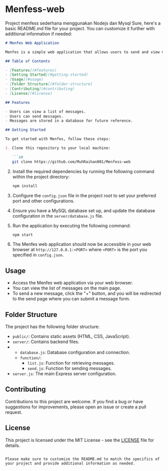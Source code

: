 # Menfess-web
Project menfess sederhana menggunakan Nodejs dan Mysql
Sure, here's a basic README.md file for your project. You can customize it further with additional information if needed:

```markdown
# Menfes Web Application

Menfes is a simple web application that allows users to send and view messages. This repository contains the source code for the Menfes web application, including the frontend (HTML, CSS, JavaScript) and backend (Node.js with Express) components.

## Table of Contents

- [Features](#features)
- [Getting Started](#getting-started)
- [Usage](#usage)
- [Folder Structure](#folder-structure)
- [Contributing](#contributing)
- [License](#license)

## Features

- Users can view a list of messages.
- Users can send messages.
- Messages are stored in a database for future reference.

## Getting Started

To get started with Menfes, follow these steps:

1. Clone this repository to your local machine:

   ```sh
   git clone https://github.com/MuhRaihan001/Menfess-web
   ```

2. Install the required dependencies by running the following command within the project directory:

   ```sh
   npm install
   ```

3. Configure the `config.json` file in the project root to set your preferred port and other configurations.

4. Ensure you have a MySQL database set up, and update the database configuration in the `server/database.js` file.

5. Run the application by executing the following command:

   ```sh
   npm start
   ```

6. The Menfes web application should now be accessible in your web browser at `http://127.0.0.1:<PORT>` where `<PORT>` is the port you specified in `config.json`.

## Usage

- Access the Menfes web application via your web browser.
- You can view the list of messages on the main page.
- To send a new message, click the "+" button, and you will be redirected to the send page where you can submit a message form.

## Folder Structure

The project has the following folder structure:

- `public/`: Contains static assets (HTML, CSS, JavaScript).
- `server/`: Contains backend files.
- - `database.js`: Database configuration and connection.
  - `function/`:
    - `list.js`: Function for retrieving messages.
    - `send.js`: Function for sending messages.
- `server.js`: The main Express server configuration.

## Contributing

Contributions to this project are welcome. If you find a bug or have suggestions for improvements, please open an issue or create a pull request.

## License

This project is licensed under the MIT License - see the [LICENSE](LICENSE) file for details.
```

Please make sure to customize the README.md to match the specifics of your project and provide additional information as needed.
